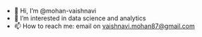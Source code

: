 - 👋 Hi, I’m @mohan-vaishnavi
- 👀 I’m interested in data science and analytics 
- 📫 How to reach me: email on vaishnavi.mohan87@gmail.com

<!---
mohan-vaishnavi/mohan-vaishnavi is a ✨ special ✨ repository because its `README.md` (this file) appears on your GitHub profile.
You can click the Preview link to take a look at your changes.
--->

